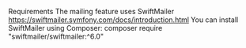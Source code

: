 Requirements
The mailing feature uses SwiftMailer
https://swiftmailer.symfony.com/docs/introduction.html
You can install SwiftMailer using Composer:
composer require "swiftmailer/swiftmailer:^6.0"
